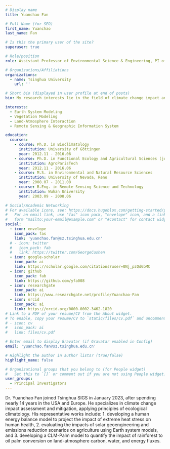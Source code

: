 ```yaml
---
# Display name
title: Yuanchao Fan

# Full Name (for SEO)
first_name: Yuanchao
last_name: Fan

# Is this the primary user of the site?
superuser: true

# Role/position
role: Assistant Professor of Environmental Science & Engineering, PI of i-Ecoclimatology Lab

# Organizations/Affiliations
organizations:
  - name: Tsinghua University
    url: ''

# Short bio (displayed in user profile at end of posts)
bio: My research interests lie in the field of climate change impact and climate mitigation. Focusing on issues in the Climate-Land-Ecosystem-Society nexus, I take an interdisciplinary approach to assessing the impact of climate change and climate intervention (including solar geoengineering) on agriculture, ecosystem, and human livability, as well as the feedback of land cover change to climate, to provide decision support for addressing climate change and building a carbon neutral society.

interests:
  - Earth System Modeling
  - Vegetation Modeling
  - Land-Atmosphere Interaction
  - Remote Sensing & Geographic Information System

education:
  courses:
    - course: Ph.D. in Bioclimatology
      institution: University of Göttingen
      year: 2012.11 - 2016.06
    - course: Ph.D. in Functional Ecology and Agricultural Sciences (joint degree)
      institution: AgroParisTech
      year: 2012.11 - 2016.06
    - course: M.S. in Environmental and Natural Resource Sciences
      institution: University of Nevada, Reno
      year: 2008.07 - 2011.08
    - course: B.Eng. in Remote Sensing Science and Technology
      institution: Wuhan University
      year: 2003.09 - 2008.06

# Social/Academic Networking
# For available icons, see: https://docs.hugoblox.com/getting-started/page-builder/#icons
#   For an email link, use "fas" icon pack, "envelope" icon, and a link in the
#   form "mailto:your-email@example.com" or "#contact" for contact widget.
social:
  - icon: envelope
    icon_pack: fas
    link: 'yuanchao.fan@sz.tsinghua.edu.cn'
  # - icon: twitter
  #   icon_pack: fab
  #   link: https://twitter.com/GeorgeCushen
  - icon: google-scholar
    icon_pack: ai
    link: https://scholar.google.com/citations?user=0Nj_pzQdGbMC
  - icon: github
    icon_pack: fab
    link: https://github.com/yfa008
  - icon: researchgate
    icon_pack: ai
    link: https://www.researchgate.net/profile/Yuanchao-Fan
  - icon: orcid
    icon_pack: ai
    link: https://orcid.org/0000-0002-3462-1820
# Link to a PDF of your resume/CV from the About widget.
# To enable, copy your resume/CV to `static/files/cv.pdf` and uncomment the lines below.
# - icon: cv
#   icon_pack: ai
#   link: files/cv.pdf

# Enter email to display Gravatar (if Gravatar enabled in Config)
email: 'yuanchao.fan@sz.tsinghua.edu.cn'

# Highlight the author in author lists? (true/false)
highlight_name: false

# Organizational groups that you belong to (for People widget)
#   Set this to `[]` or comment out if you are not using People widget.
user_groups:
  - Principal Investigators
---
```


Dr. Yuanchao Fan joined Tsinghua SIGS in January 2023, after spending nearly 14 years in the USA and Europe. He specializes in climate change impact assessment and mitigation, applying principles of ecological climatology. His representative works include: 1. developing a human energy balance model to project the impact of extreme heat stress on human health, 2. evaluating the impacts of solar geoengineering and emissions reduction scenarios on agriculture using Earth system models, and 3. developing a CLM-Palm model to quantify the impact of rainforest to oil palm conversion on land-atmosphere carbon, water, and energy fluxes.